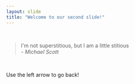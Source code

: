 ```yaml
---
layout: slide
title: "Welcome to our second slide!"
---
```

<br>

> I'm not superstitious, but I am a little stitious  
> *- Michael Scott*    
<br>

Use the left arrow to go back!
